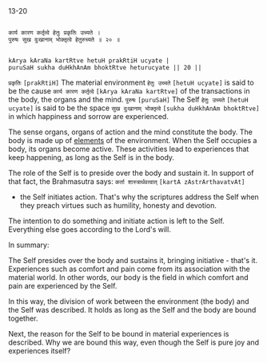 ## <a name='_20_1'></a>
<a name='kartrtva_transaction'></a>
13-20


```shloka-sa

कार्य कारण कर्तृत्वे हेतुः प्रकृतिः उच्यते ।
पुरुषः सुख दुःखानाम् भोक्तृत्वे हेतुरुच्यते ॥ २० ॥

```
```shloka-sa-hk

kArya kAraNa kartRtve hetuH prakRtiH ucyate |
puruSaH sukha duHkhAnAm bhoktRtve heturucyate || 20 ||

```
`प्रकृतिः` `[prakRtiH]` The material environment `हेतुः उच्यते` `[hetuH ucyate]` is said to be the cause `कार्य कारण कर्तृत्वे` `[kArya kAraNa kartRtve]` of the transactions in the body, the organs and the mind. `पुरुषः` `[puruSaH]` The Self `हेतुः उच्यते` `[hetuH ucyate]` is said to be the space `सुख दुःखानाम् भोक्तृत्वे` `[sukha duHkhAnAm bhoktRtve]` in which happiness and sorrow are experienced.

The sense organs, organs of action and the mind constitute the body. The body is made up of 
[elements](five_elements)
 of the environment. When the Self occupies a body, its organs become active. These activities lead to experiences that keep happening, as long as the Self is in the body. 

The role of the Self is to preside over the body and sustain it. In support of that fact, the Brahmasutra says: 
`कर्ता शास्त्रार्थवत्वात्` `[kartA zAstrArthavatvAt]`
 - the Self initiates action. That's why the scriptures address the Self when they preach virtues such as humility, honesty and devotion. 

<a name='self_initiates_action'></a>
<a name='intention_initiation'></a>
The intention to do something and initiate action is left to the Self. Everything else goes according to the Lord's will. 

In summary:

The Self presides over the body and sustains it, bringing initiative - that's it. Experiences such as comfort and pain come from its association with the material world. In other words, our body is the field in which comfort and pain are experienced by the Self.

In this way, the division of work between the environment (the body) and the Self was described. It holds as long as the Self and the body are bound together. 

Next, the reason for the Self to be bound in material experiences is described. Why we are bound this way, even though the Self is pure joy and experiences itself?


